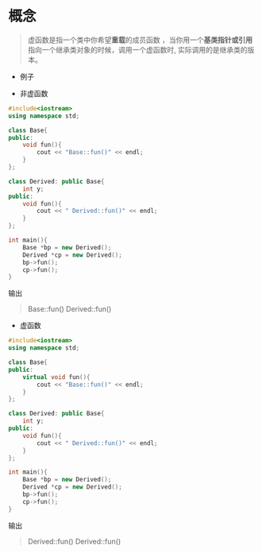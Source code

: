 # 概念

> 虚函数是指一个类中你希望**重载**的成员函数 ，当你用一个**基类指针或引用**指向一个继承类对象的时候，调用一个虚函数时, 实际调用的是继承类的版本。


* 例子
+ 非虚函数

```cpp
#include<iostream>
using namespace std;

class Base{
public:
    void fun(){
        cout << "Base::fun()" << endl;
    }
};

class Derived: public Base{
    int y;
public:
    void fun(){
        cout << " Derived::fun()" << endl;
    }
};

int main(){
    Base *bp = new Derived();
    Derived *cp = new Derived();
    bp->fun();
    cp->fun();
}
```

输出

> Base::fun()
> Derived::fun()

+ 虚函数

```cpp
#include<iostream>
using namespace std;

class Base{
public:
    virtual void fun(){
        cout << "Base::fun()" << endl;
    }
};

class Derived: public Base{
    int y;
public:
    void fun(){
        cout << " Derived::fun()" << endl;
    }
};

int main(){
    Base *bp = new Derived();
    Derived *cp = new Derived();
    bp->fun();
    cp->fun();
}
```

输出

> Derived::fun()
> Derived::fun()